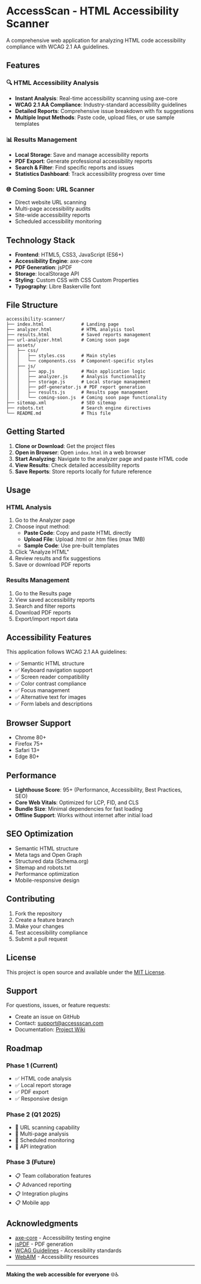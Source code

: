 # AccessScan - HTML Accessibility Scanner

A comprehensive web application for analyzing HTML code accessibility compliance with WCAG 2.1 AA guidelines.

## Features

### 🔍 HTML Accessibility Analysis
- **Instant Analysis**: Real-time accessibility scanning using axe-core
- **WCAG 2.1 AA Compliance**: Industry-standard accessibility guidelines
- **Detailed Reports**: Comprehensive issue breakdown with fix suggestions
- **Multiple Input Methods**: Paste code, upload files, or use sample templates

### 📊 Results Management
- **Local Storage**: Save and manage accessibility reports
- **PDF Export**: Generate professional accessibility reports
- **Search & Filter**: Find specific reports and issues
- **Statistics Dashboard**: Track accessibility progress over time

### 🌐 Coming Soon: URL Scanner
- Direct website URL scanning
- Multi-page accessibility audits
- Site-wide accessibility reports
- Scheduled accessibility monitoring

## Technology Stack

- **Frontend**: HTML5, CSS3, JavaScript (ES6+)
- **Accessibility Engine**: axe-core
- **PDF Generation**: jsPDF
- **Storage**: localStorage API
- **Styling**: Custom CSS with CSS Custom Properties
- **Typography**: Libre Baskerville font

## File Structure

```
accessibility-scanner/
├── index.html              # Landing page
├── analyzer.html           # HTML analysis tool
├── results.html            # Saved reports management
├── url-analyzer.html       # Coming soon page
├── assets/
│   ├── css/
│   │   ├── styles.css      # Main styles
│   │   └── components.css  # Component-specific styles
│   ├── js/
│   │   ├── app.js          # Main application logic
│   │   ├── analyzer.js     # Analysis functionality
│   │   ├── storage.js      # Local storage management
│   │   ├── pdf-generator.js # PDF report generation
│   │   ├── results.js      # Results page management
│   │   └── coming-soon.js  # Coming soon page functionality
├── sitemap.xml             # SEO sitemap
├── robots.txt              # Search engine directives
└── README.md               # This file
```

## Getting Started

1. **Clone or Download**: Get the project files
2. **Open in Browser**: Open `index.html` in a web browser
3. **Start Analyzing**: Navigate to the analyzer page and paste HTML code
4. **View Results**: Check detailed accessibility reports
5. **Save Reports**: Store reports locally for future reference

## Usage

### HTML Analysis
1. Go to the Analyzer page
2. Choose input method:
   - **Paste Code**: Copy and paste HTML directly
   - **Upload File**: Upload .html or .htm files (max 1MB)
   - **Sample Code**: Use pre-built templates
3. Click "Analyze HTML"
4. Review results and fix suggestions
5. Save or download PDF reports

### Results Management
1. Go to the Results page
2. View saved accessibility reports
3. Search and filter reports
4. Download PDF reports
5. Export/import report data

## Accessibility Features

This application follows WCAG 2.1 AA guidelines:
- ✅ Semantic HTML structure
- ✅ Keyboard navigation support
- ✅ Screen reader compatibility
- ✅ Color contrast compliance
- ✅ Focus management
- ✅ Alternative text for images
- ✅ Form labels and descriptions

## Browser Support

- Chrome 80+
- Firefox 75+
- Safari 13+
- Edge 80+

## Performance

- **Lighthouse Score**: 95+ (Performance, Accessibility, Best Practices, SEO)
- **Core Web Vitals**: Optimized for LCP, FID, and CLS
- **Bundle Size**: Minimal dependencies for fast loading
- **Offline Support**: Works without internet after initial load

## SEO Optimization

- Semantic HTML structure
- Meta tags and Open Graph
- Structured data (Schema.org)
- Sitemap and robots.txt
- Performance optimization
- Mobile-responsive design

## Contributing

1. Fork the repository
2. Create a feature branch
3. Make your changes
4. Test accessibility compliance
5. Submit a pull request

## License

This project is open source and available under the [MIT License](LICENSE).

## Support

For questions, issues, or feature requests:
- Create an issue on GitHub
- Contact: support@accessscan.com
- Documentation: [Project Wiki](wiki)

## Roadmap

### Phase 1 (Current)
- ✅ HTML code analysis
- ✅ Local report storage
- ✅ PDF export
- ✅ Responsive design

### Phase 2 (Q1 2025)
- 🔄 URL scanning capability
- 🔄 Multi-page analysis
- 🔄 Scheduled monitoring
- 🔄 API integration

### Phase 3 (Future)
- 📋 Team collaboration features
- 📋 Advanced reporting
- 📋 Integration plugins
- 📋 Mobile app

## Acknowledgments

- [axe-core](https://github.com/dequelabs/axe-core) - Accessibility testing engine
- [jsPDF](https://github.com/parallax/jsPDF) - PDF generation
- [WCAG Guidelines](https://www.w3.org/WAI/WCAG21/quickref/) - Accessibility standards
- [WebAIM](https://webaim.org/) - Accessibility resources

---

**Making the web accessible for everyone** 🌐♿
